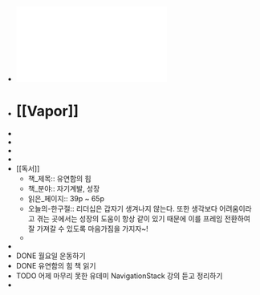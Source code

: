 - ![20230807_Vapor.pdf](../assets/20230807_Vapor_1691367070711_0.pdf)
- # [[Vapor]]
-
-
-
-
- [[독서]]
	- 책_제목:: 유연함의 힘
	- 책_분야:: 자기계발, 성장
	- 읽은_페이지:: 39p ~ 65p
	- 오늘의-한구절:: 리더십은 갑자기 생겨나지 않는다. 또한 생각보다 어려움이라고 겪는 곳에서는 성장의 도움이 항상 같이 있기 때문에 이를 프레임 전환하여 잘 가져갈 수 있도록 마음가짐을 가지자~!
	-
-
- DONE 월요일 운동하기
- DONE 유연함의 힘 책 읽기
- TODO 어제 마무리 못한 유데미 NavigationStack 강의 듣고 정리하기
-